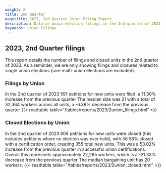 ```yaml
---
weight: 2
title: 2nd Quarter
pagetitle: 2023, 2nd Quarter Union Filing Report
description: Data on union election filings in the 2nd quarter of 2023
keywords: union filings
---
```


## 2023, 2nd Quarter filings

This report details the number of filings and closed units in the 2nd quarter of 2023. As a reminder, we are only showing filings and closures related to single union elections (rare multi-union elections are excluded).

### Filings by Union
In the 2nd quarter of 2023 591 petitions for new units were filed, a 11.30% increase from the previous quarter The median size was 21 with a total of 32,364 workers across all units, a -6.38% decrease from the previous quarter
{{< readtable table="/tables/reports/2023/2union_filings.html" >}}

### Closed Elections by Union
In the 2nd quarter of 2023 606 petitions for new units were closed (this includes petitions where no election was ever held), with 58.58% closed with a certification order, creating 355 total new units. This was a 53.02% increase from the previous quarter in successful union certifications. Overall this represents approximately 22,265 workers, which is a -21.33% decrease from the previous quarter The median bargaining unit has 20 workers.
{{< readtable table="/tables/reports/2023/2union_closed.html" >}}
